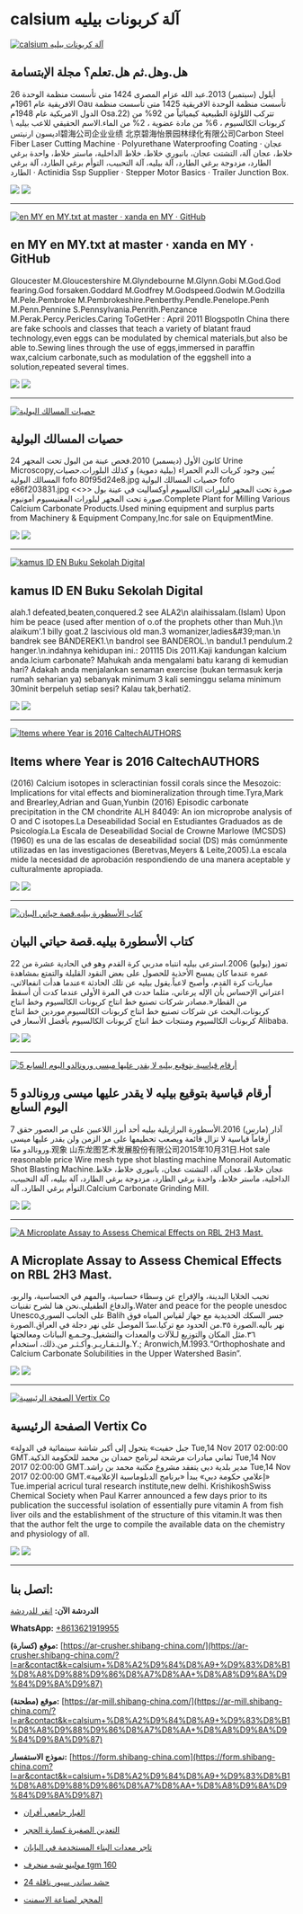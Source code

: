 # calsium آلة كربونات بيليه

<a href="https://swt.shibang-china.com/?l=ar&img&k=calsium+%D8%A2%D9%84%D8%A9+%D9%83%D8%B1%D8%A8%D9%88%D9%86%D8%A7%D8%AA+%D8%A8%D9%8A%D9%84%D9%8A%D9%87" target="_blank">![calsium آلة كربونات بيليه](http://static.shibang-china.com/all-800x300/91.jpg)</a>

## هل.وهل.ثم هل.تعلم؟ مجلة الإبتسامة
26 أيلول (سبتمبر) 2013.عبد الله عزام المصرى 1424 متى تأسست منظمة الوحدة الافريقية عام 1961م Oau تأسست منظمة الوحدة الافريقية 1425 متى تأسست منظمة الدول الامريكية عام 1948م Osa.22) تتركب اللؤلؤة الطبيعية كيميائياً من 92% من كربونات الكالسيوم ، 6% من مادة عضوية ، 2% من الماء.الاسم الحقيقي للاعب بيليه \ اديسون ارنيتس碧海公司企业业绩 北京碧海怡景园林绿化有限公司Carbon Steel Fiber Laser Cutting Machine &middot; Polyurethane Waterproofing Coating &middot; عجان خلاط، عجان آلة، التشتت عجان، بانبوري خلاط، خلاط الداخلية، ماستر خلاط، واحدة برغي الطارد، مزدوجة برغي الطارد، آلة بيليه، آلة التحبيب، التوأم برغي الطارد، آلة برغي الطارد &middot; Actinidia Ssp Supplier &middot; Stepper Motor Basics &middot; Trailer Junction Box.


<a href="https://whatsapp.shibangsoft.com/WhatsApp.php" target="_blank" title="WhatsApp">![](http://static.shibang-china.com/icon/whatsapp.png)</a> <a href="https://swt.shibang-china.com/?l=ar&icon&k=calsium+%D8%A2%D9%84%D8%A9+%D9%83%D8%B1%D8%A8%D9%88%D9%86%D8%A7%D8%AA+%D8%A8%D9%8A%D9%84%D9%8A%D9%87" target="_blank">![](http://static.shibang-china.com/icon/chat-ar.png)</a>

---

<a href="https://swt.shibang-china.com/?l=ar&img&k=calsium+%D8%A2%D9%84%D8%A9+%D9%83%D8%B1%D8%A8%D9%88%D9%86%D8%A7%D8%AA+%D8%A8%D9%8A%D9%84%D9%8A%D9%87" target="_blank">![en MY en MY.txt at master · xanda en MY · GitHub](http://static.shibang-china.com/all-800x300/1272.jpg)</a>

## en MY en MY.txt at master · xanda en MY · GitHub
Gloucester M.Gloucestershire M.Glyndebourne M.Glynn.Gobi M.God.God fearing.God forsaken.Goddard M.Godfrey M.Godspeed.Godwin M.Godzilla M.Pele.Pembroke M.Pembrokeshire.Penberthy.Pendle.Penelope.Penh M.Penn.Pennine S.Pennsylvania.Penrith.Penzance M.Perak.Percy.Pericles.Caring ToGetHer : April 2011 BlogspotIn China there are fake schools and classes that teach a variety of blatant fraud technology,even eggs can be modulated by chemical materials,but also be able to.Sewing lines through the use of eggs,immersed in paraffin wax,calcium carbonate,such as modulation of the eggshell into a solution,repeated several times.


<a href="https://whatsapp.shibangsoft.com/WhatsApp.php" target="_blank" title="WhatsApp">![](http://static.shibang-china.com/icon/whatsapp.png)</a> <a href="https://swt.shibang-china.com/?l=ar&icon&k=calsium+%D8%A2%D9%84%D8%A9+%D9%83%D8%B1%D8%A8%D9%88%D9%86%D8%A7%D8%AA+%D8%A8%D9%8A%D9%84%D9%8A%D9%87" target="_blank">![](http://static.shibang-china.com/icon/chat-ar.png)</a>

---

<a href="https://swt.shibang-china.com/?l=ar&img&k=calsium+%D8%A2%D9%84%D8%A9+%D9%83%D8%B1%D8%A8%D9%88%D9%86%D8%A7%D8%AA+%D8%A8%D9%8A%D9%84%D9%8A%D9%87" target="_blank">![حصيات المسالك البولية](http://static.shibang-china.com/all-800x300/530.jpg)</a>

## حصيات المسالك البولية
24 كانون الأول (ديسمبر) 2010.فحص عينة من البول تحت المجهر Urine Microscopy,يُبين وجود كريات الدم الحمراء (بيلية دموية) و كذلك البلورات.حصيات المسالك البولية fofo 80f95d24e8.jpg حصيات المسالك البولية fofo e86f203831.jpg صورة تحت المجهر لبلورات الكالسيوم أوكساليت في عينة بول &lt;&lt;&gt;&gt; صورة تحت المجهر لبلورات المغنيسيوم أمونيوم.Complete Plant for Milling Various Calcium Carbonate Products.Used mining equipment and surplus parts from Machinery &amp; Equipment Company,Inc.for sale on EquipmentMine.


<a href="https://whatsapp.shibangsoft.com/WhatsApp.php" target="_blank" title="WhatsApp">![](http://static.shibang-china.com/icon/whatsapp.png)</a> <a href="https://swt.shibang-china.com/?l=ar&icon&k=calsium+%D8%A2%D9%84%D8%A9+%D9%83%D8%B1%D8%A8%D9%88%D9%86%D8%A7%D8%AA+%D8%A8%D9%8A%D9%84%D9%8A%D9%87" target="_blank">![](http://static.shibang-china.com/icon/chat-ar.png)</a>

---

<a href="https://swt.shibang-china.com/?l=ar&img&k=calsium+%D8%A2%D9%84%D8%A9+%D9%83%D8%B1%D8%A8%D9%88%D9%86%D8%A7%D8%AA+%D8%A8%D9%8A%D9%84%D9%8A%D9%87" target="_blank">![kamus ID EN Buku Sekolah Digital](http://static.shibang-china.com/all-800x300/1236.jpg)</a>

## kamus ID EN Buku Sekolah Digital
alah.1 defeated,beaten,conquered.2 see ALA2\n alaihissalam.(Islam) Upon him be peace (used after mention of o.of the prophets other than Muh.)\n alaikum&#39;.1 billy goat.2 lascivious old man.3 womanizer,ladies\&#39;man.\n bandrek see BANDEREK1.\n bandrol see BANDEROL.\n bandul.1 pendulum.2 hanger.\n.indahnya kehidupan ini.: 201115 Dis 2011.Kaji kandungan kalcium anda.lcium carbonate? Mahukah anda mengalami batu karang di kemudian hari? Adakah anda menjalankan senaman exercise (bukan termasuk kerja rumah seharian ya) sebanyak minimum 3 kali seminggu selama minimum 30minit berpeluh setiap sesi? Kalau tak,berhati2.


<a href="https://whatsapp.shibangsoft.com/WhatsApp.php" target="_blank" title="WhatsApp">![](http://static.shibang-china.com/icon/whatsapp.png)</a> <a href="https://swt.shibang-china.com/?l=ar&icon&k=calsium+%D8%A2%D9%84%D8%A9+%D9%83%D8%B1%D8%A8%D9%88%D9%86%D8%A7%D8%AA+%D8%A8%D9%8A%D9%84%D9%8A%D9%87" target="_blank">![](http://static.shibang-china.com/icon/chat-ar.png)</a>

---

<a href="https://swt.shibang-china.com/?l=ar&img&k=calsium+%D8%A2%D9%84%D8%A9+%D9%83%D8%B1%D8%A8%D9%88%D9%86%D8%A7%D8%AA+%D8%A8%D9%8A%D9%84%D9%8A%D9%87" target="_blank">![Items where Year is 2016 CaltechAUTHORS](http://static.shibang-china.com/all-800x300/1506.jpg)</a>

## Items where Year is 2016 CaltechAUTHORS
(2016) Calcium isotopes in scleractinian fossil corals since the Mesozoic: Implications for vital effects and biomineralization through time.Tyra,Mark and Brearley,Adrian and Guan,Yunbin (2016) Episodic carbonate precipitation in the CM chondrite ALH 84049: An ion microprobe analysis of O and C isotopes.La Deseabilidad Social en Estudiantes Graduados as de Psicología.La Escala de Deseabilidad Social de Crowne Marlowe (MCSDS) (1960) es una de las escalas de deseabilidad social (DS) más comúnmente utilizadas en las investigaciones (Beretvas,Meyers &amp; Leite,2005).La escala mide la necesidad de aprobación respondiendo de una manera aceptable y culturalmente apropiada.


<a href="https://whatsapp.shibangsoft.com/WhatsApp.php" target="_blank" title="WhatsApp">![](http://static.shibang-china.com/icon/whatsapp.png)</a> <a href="https://swt.shibang-china.com/?l=ar&icon&k=calsium+%D8%A2%D9%84%D8%A9+%D9%83%D8%B1%D8%A8%D9%88%D9%86%D8%A7%D8%AA+%D8%A8%D9%8A%D9%84%D9%8A%D9%87" target="_blank">![](http://static.shibang-china.com/icon/chat-ar.png)</a>

---

<a href="https://swt.shibang-china.com/?l=ar&img&k=calsium+%D8%A2%D9%84%D8%A9+%D9%83%D8%B1%D8%A8%D9%88%D9%86%D8%A7%D8%AA+%D8%A8%D9%8A%D9%84%D9%8A%D9%87" target="_blank">![كتاب الأسطورة بيليه.قصة حياتي البيان](http://static.shibang-china.com/all-800x300/1036.jpg)</a>

## كتاب الأسطورة بيليه.قصة حياتي البيان
22 تموز (يوليو) 2006.استرعى بيليه انتباه مدربي كرة القدم وهو في الحادية عشرة من عمره عندما كان يمسح الأحذية للحصول على بعض النقود القليلة والتمتع بمشاهدة مباريات كرة القدم، وأصبح لاعباً.يقول بيليه عن تلك الحادثة »عندما هدأت انفعالاتي، اعتراني الإحساس بأن الإله يرعاني، مثلما حدث في المرة الأولى عندما كدت أن أسقط من القطار«.مصادر شركات تصنيع خط انتاج كربونات الكالسيوم وخط انتاج كربونات.البحث عن شركات تصنيع خط انتاج كربونات الكالسيوم موردين خط انتاج كربونات الكالسيوم ومنتجات خط انتاج كربونات الكالسيوم بأفضل الأسعار في Alibaba.


<a href="https://whatsapp.shibangsoft.com/WhatsApp.php" target="_blank" title="WhatsApp">![](http://static.shibang-china.com/icon/whatsapp.png)</a> <a href="https://swt.shibang-china.com/?l=ar&icon&k=calsium+%D8%A2%D9%84%D8%A9+%D9%83%D8%B1%D8%A8%D9%88%D9%86%D8%A7%D8%AA+%D8%A8%D9%8A%D9%84%D9%8A%D9%87" target="_blank">![](http://static.shibang-china.com/icon/chat-ar.png)</a>

---

<a href="https://swt.shibang-china.com/?l=ar&img&k=calsium+%D8%A2%D9%84%D8%A9+%D9%83%D8%B1%D8%A8%D9%88%D9%86%D8%A7%D8%AA+%D8%A8%D9%8A%D9%84%D9%8A%D9%87" target="_blank">![5 أرقام قياسية بتوقيع بيليه لا يقدر عليها ميسى ورونالدو اليوم السابع](http://static.shibang-china.com/all-800x300/1204.jpg)</a>

## 5 أرقام قياسية بتوقيع بيليه لا يقدر عليها ميسى ورونالدو اليوم السابع
7 آذار (مارس) 2016.الأسطورة البرازيلية بيليه أحد أبرز اللاعبين على مر العصور حقق أرقاماً قياسية لا تزال قائمة ويصعب تحطيمها على مر الزمن ولن يقدر عليها ميسى ورونالدو معًا.观象 山东龙图艺术发展股份有限公司2015年10月31日.Hot sale reasonable price Wire mesh type shot blasting machine Monorail Automatic Shot Blasting Machine.عجان خلاط، عجان آلة، التشتت عجان، بانبوري خلاط، خلاط الداخلية، ماستر خلاط، واحدة برغي الطارد، مزدوجة برغي الطارد، آلة بيليه، آلة التحبيب، التوأم برغي الطارد، آلة.Calcium Carbonate Grinding Mill.


<a href="https://whatsapp.shibangsoft.com/WhatsApp.php" target="_blank" title="WhatsApp">![](http://static.shibang-china.com/icon/whatsapp.png)</a> <a href="https://swt.shibang-china.com/?l=ar&icon&k=calsium+%D8%A2%D9%84%D8%A9+%D9%83%D8%B1%D8%A8%D9%88%D9%86%D8%A7%D8%AA+%D8%A8%D9%8A%D9%84%D9%8A%D9%87" target="_blank">![](http://static.shibang-china.com/icon/chat-ar.png)</a>

---

<a href="https://swt.shibang-china.com/?l=ar&img&k=calsium+%D8%A2%D9%84%D8%A9+%D9%83%D8%B1%D8%A8%D9%88%D9%86%D8%A7%D8%AA+%D8%A8%D9%8A%D9%84%D9%8A%D9%87" target="_blank">![A Microplate Assay to Assess Chemical Effects on RBL 2H3 Mast.](http://static.shibang-china.com/all-800x300/1483.jpg)</a>

## A Microplate Assay to Assess Chemical Effects on RBL 2H3 Mast.
تحبب الخلايا البدينة، والإفراج عن وسطاء حساسية، والمهم في الحساسية، والربو، والدفاع الطفيلي.نحن هنا لشرح تقنيات.Water and peace for the people unesdoc Unescoﻋﻠﻰ اﻟﺠﺎﻧﺐ اﻟﺴﻮري Balih ﺟﺴﺮ اﻟﺴﻜﻚ اﻟﺤﺪﯾﺪﯾﺔ ﻣﻊ ﺟﻬﺎز ﻟﻘﯿﺎس اﻟﻤﯿﺎه ﻓﻮق ﻧﻬﺮ ﺑﺎﻟﯿﻪ.اﻟﺼﻮرة ٣٥.ﻣﻦ اﻟﺤﺪود ﻣﻊ ﺗﺮﻛﯿﺎ.ﺳﺪّ اﻟﻤﻮﺻﻞ ﻋﻠﻰ ﻧﻬﺮ دﺟﻠﺔ ﻓﻲ اﻟﻌﺮاق.اﻟﺼﻮرة ٣٦.ﻣﺜﻞ اﻟﻤﻜﺎن واﻟﺘﻮزﯾﻊ ﻟـﻶﻻت واﻟﻤﻌﺪات واﻟﺘﺸﻐﯿﻞ.وﺟـﻤـﻊ اﻟﺒﯿﺎﻧﺎت وﻣﻌﺎﻟﺠﺘﻬﺎ واﻟـﺘـﻘـﺎرﯾـﺮ.وأﻛـﺜـﺮ ﻣﻦ.ذﻟﻚ، اﺳﺘﺨﺪام.Y.; Aronwich,M.1993.“Orthophoshate and Calcium Carbonate Solubilities in the Upper Watershed Basin”.


<a href="https://whatsapp.shibangsoft.com/WhatsApp.php" target="_blank" title="WhatsApp">![](http://static.shibang-china.com/icon/whatsapp.png)</a> <a href="https://swt.shibang-china.com/?l=ar&icon&k=calsium+%D8%A2%D9%84%D8%A9+%D9%83%D8%B1%D8%A8%D9%88%D9%86%D8%A7%D8%AA+%D8%A8%D9%8A%D9%84%D9%8A%D9%87" target="_blank">![](http://static.shibang-china.com/icon/chat-ar.png)</a>

---

<a href="https://swt.shibang-china.com/?l=ar&img&k=calsium+%D8%A2%D9%84%D8%A9+%D9%83%D8%B1%D8%A8%D9%88%D9%86%D8%A7%D8%AA+%D8%A8%D9%8A%D9%84%D9%8A%D9%87" target="_blank">![الصفحة الرئيسية Vertix Co](http://static.shibang-china.com/all-800x300/1484.jpg)</a>

## الصفحة الرئيسية Vertix Co
«جبل حفيت» يتحول إلى أكبر شاشة سينمائية في الدولة Tue,14 Nov 2017 02:00:00 GMT.ثماني مبادرات مرشحة لبرنامج حمدان بن محمد للحكومة الذكية Tue,14 Nov 2017 02:00:00 GMT.مدير بلدية دبي يتفقد مشروع مكتبة محمد بن راشد Tue,14 Nov 2017 02:00:00 GMT.«إعلامي حكومة دبي» يبدأ «برنامج الدبلوماسية الإعلامية» Tue.imperial acricul tural research institute,new delhi. KrishikoshSwiss Chemical Society when Paul Karrer announced a few days prior to its publication the successful isolation of essentially pure vitamin A from fish liver oils and the establishment of the structure of this vitamin.It was then that the author felt the urge to compile the available data on the chemistry and physiology of all.


<a href="https://whatsapp.shibangsoft.com/WhatsApp.php" target="_blank" title="WhatsApp">![](http://static.shibang-china.com/icon/whatsapp.png)</a> <a href="https://swt.shibang-china.com/?l=ar&icon&k=calsium+%D8%A2%D9%84%D8%A9+%D9%83%D8%B1%D8%A8%D9%88%D9%86%D8%A7%D8%AA+%D8%A8%D9%8A%D9%84%D9%8A%D9%87" target="_blank">![](http://static.shibang-china.com/icon/chat-ar.png)</a>

---
## اتصل بنا:

**الدردشة الآن:** [انقر للدردشة](https://swt.shibang-china.com?l=ar&contact&k=calsium+%D8%A2%D9%84%D8%A9+%D9%83%D8%B1%D8%A8%D9%88%D9%86%D8%A7%D8%AA+%D8%A8%D9%8A%D9%84%D9%8A%D9%87)

**WhatsApp:**  [+8613621919955](https://whatsapp.shibangsoft.com/WhatsApp.php)

**موقع (كسارة):** [https://ar-crusher.shibang-china.com/](https://ar-crusher.shibang-china.com/?l=ar&contact&k=calsium+%D8%A2%D9%84%D8%A9+%D9%83%D8%B1%D8%A8%D9%88%D9%86%D8%A7%D8%AA+%D8%A8%D9%8A%D9%84%D9%8A%D9%87)

**موقع (مطحنة):** [https://ar-mill.shibang-china.com/](https://ar-mill.shibang-china.com/?l=ar&contact&k=calsium+%D8%A2%D9%84%D8%A9+%D9%83%D8%B1%D8%A8%D9%88%D9%86%D8%A7%D8%AA+%D8%A8%D9%8A%D9%84%D9%8A%D9%87)

**نموذج الاستفسار:** [https://form.shibang-china.com](https://form.shibang-china.com?l=ar&contact&k=calsium+%D8%A2%D9%84%D8%A9+%D9%83%D8%B1%D8%A8%D9%88%D9%86%D8%A7%D8%AA+%D8%A8%D9%8A%D9%84%D9%8A%D9%87)

* [الغبار جامعي أفران](../26/%D8%A7%D9%84%D8%BA%D8%A8%D8%A7%D8%B1%20%D8%AC%D8%A7%D9%85%D8%B9%D9%8A%20%D8%A3%D9%81%D8%B1%D8%A7%D9%86.md)

* [التعدين الصغيرة كسارة الحجر](../28/%D8%A7%D9%84%D8%AA%D8%B9%D8%AF%D9%8A%D9%86%20%D8%A7%D9%84%D8%B5%D8%BA%D9%8A%D8%B1%D8%A9%20%D9%83%D8%B3%D8%A7%D8%B1%D8%A9%20%D8%A7%D9%84%D8%AD%D8%AC%D8%B1.md)

* [تاجر معدات البناء المستخدمة في اليابان](../29/%D8%AA%D8%A7%D8%AC%D8%B1%20%D9%85%D8%B9%D8%AF%D8%A7%D8%AA%20%D8%A7%D9%84%D8%A8%D9%86%D8%A7%D8%A1%20%D8%A7%D9%84%D9%85%D8%B3%D8%AA%D8%AE%D8%AF%D9%85%D8%A9%20%D9%81%D9%8A%20%D8%A7%D9%84%D9%8A%D8%A7%D8%A8%D8%A7%D9%86.md)

* [مولينو شبه منحرف tgm 160](../26/%D9%85%D9%88%D9%84%D9%8A%D9%86%D9%88%20%D8%B4%D8%A8%D9%87%20%D9%85%D9%86%D8%AD%D8%B1%D9%81%20tgm%20160.md)

* [حشد ساندر سيور ناقلة 24](../30/%D8%AD%D8%B4%D8%AF%20%D8%B3%D8%A7%D9%86%D8%AF%D8%B1%20%D8%B3%D9%8A%D9%88%D8%B1%20%D9%86%D8%A7%D9%82%D9%84%D8%A9%2024.md)

* [المحجر لصناعة الاسمنت](../28/%D8%A7%D9%84%D9%85%D8%AD%D8%AC%D8%B1%20%D9%84%D8%B5%D9%86%D8%A7%D8%B9%D8%A9%20%D8%A7%D9%84%D8%A7%D8%B3%D9%85%D9%86%D8%AA.md)